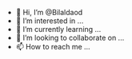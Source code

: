 - 👋 Hi, I’m @Bilaldaod
- 👀 I’m interested in ...
- 🌱 I’m currently learning ...
- 💞️ I’m looking to collaborate on ...
- 📫 How to reach me ...

<!---
Bilaldaod/Bilaldaod is a ✨ special ✨ repository because its `README.md` (this file) appears on your GitHub profile.
You can click the Preview link to take a look at your changes.
--->
